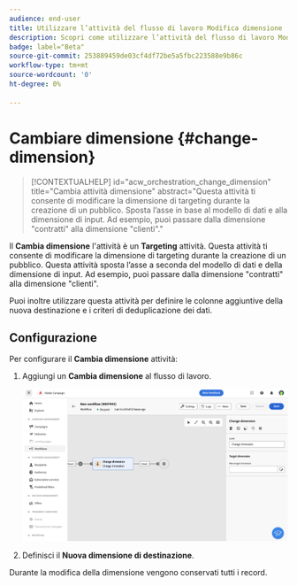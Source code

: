 ```yaml
---
audience: end-user
title: Utilizzare l’attività del flusso di lavoro Modifica dimensione
description: Scopri come utilizzare l’attività del flusso di lavoro Modifica dimensione
badge: label="Beta"
source-git-commit: 253889459de03cf4df72be5a5fbc223588e9b86c
workflow-type: tm+mt
source-wordcount: '0'
ht-degree: 0%

---
```



# Cambiare dimensione {#change-dimension}

<!--
>[!CONTEXTUALHELP]
>id="acw_orchestration_dimension_complement"
>title="Generate Complement"
>abstract="TBD"
-->

>[!CONTEXTUALHELP]
>id="acw_orchestration_change_dimension"
>title="Cambia attività dimensione"
>abstract="Questa attività ti consente di modificare la dimensione di targeting durante la creazione di un pubblico. Sposta l’asse in base al modello di dati e alla dimensione di input. Ad esempio, puoi passare dalla dimensione &quot;contratti&quot; alla dimensione &quot;clienti&quot;."


Il **Cambia dimensione** l&#39;attività è un **Targeting** attività. Questa attività ti consente di modificare la dimensione di targeting durante la creazione di un pubblico. Questa attività sposta l’asse a seconda del modello di dati e della dimensione di input. Ad esempio, puoi passare dalla dimensione &quot;contratti&quot; alla dimensione &quot;clienti&quot;.

Puoi inoltre utilizzare questa attività per definire le colonne aggiuntive della nuova destinazione e i criteri di deduplicazione dei dati.

## Configurazione

Per configurare il **Cambia dimensione** attività:

1. Aggiungi un **Cambia dimensione** al flusso di lavoro.

   ![](../assets/workflow-change-dimension.png)

1. Definisci il **Nuova dimensione di destinazione**.

Durante la modifica della dimensione vengono conservati tutti i record.
